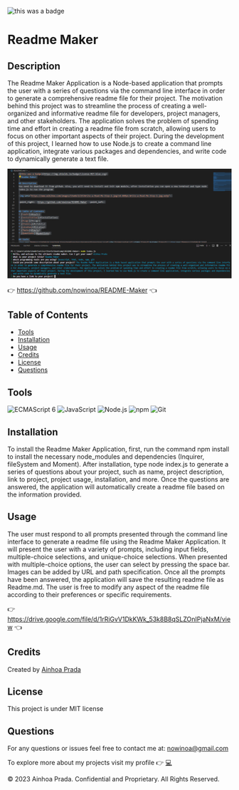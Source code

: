 ![this was a badge](https://img.shields.io/badge/License-MIT-blue.svg)
# Readme Maker

## Description
The Readme Maker Application is a Node-based application that prompts the user with a series of questions via the command line interface in order to generate a comprehensive readme file for their project. The motivation behind this project was to streamline the process of creating a well-organized and informative readme file for developers, project managers, and other stakeholders. The application solves the problem of spending time and effort in creating a readme file from scratch, allowing users to focus on other important aspects of their project. During the development of this project, I learned how to use Node.js to create a command line application, integrate various packages and dependencies, and write code to dynamically generate a text file.

<img src="./assets/readme-maker.png">

:point_right:  https://github.com/nowinoa/README-Maker  :point_left:

## Table of Contents
* [Tools](#tools)
* [Installation](#installation)
* [Usage](#usage)
* [Credits](#credits)
* [License](#license)
* [Questions](#questions)

## Tools
<img src="https://github.com/get-icon/geticon/raw/master/icons/es6.svg" alt="ECMAScript 6" width="30px" height="30px">  <img src="https://github.com/get-icon/geticon/raw/master/icons/javascript.svg" alt="JavaScript" width="30px" height="30px">  <img src="https://github.com/get-icon/geticon/raw/master/icons/nodejs-icon.svg" alt="Node.js" width="30px" height="30px">  <img src="https://github.com/get-icon/geticon/raw/master/icons/npm.svg" alt="npm" width="30px" height="30px">  <img src="https://github.com/get-icon/geticon/raw/master/icons/git-icon.svg" alt="Git" width="30px" height="30px">

## Installation
To install the Readme Maker Application, first, run the command npm install to install the necessary node_modules and dependencies (Inquirer, fileSystem and Moment). After installation, type node index.js to generate a series of questions about your project, such as name, project description, link to project, project usage, installation, and more. Once the questions are answered, the application will automatically create a readme file based on the information provided.

## Usage
The user must respond to all prompts presented through the command line interface to generate a readme file using the Readme Maker Application. It will present the user with a variety of prompts, including input fields, multiple-choice selections, and unique-choice selections. When presented with multiple-choice options, the user can select by pressing the space bar.  Images can be added by URL and path specification. Once all the prompts have been answered, the application will save the resulting readme file as Readme.md. The user is free to modify any aspect of the readme file according to their preferences or specific requirements.

:point_right:  https://drive.google.com/file/d/1rRiGvV1DkKWk_53k8B8qSLZOnIPjaNxM/view  :point_left:

## Credits
Created by <a href="https://github.com/nowinoa">Ainhoa Prada</a>


## License
This project is under MIT license
        



## Questions
For any questions or issues feel free to contact me at: nowinoa@gmail.com

To explore more about my projects visit my profile :point_right: <a href="https://github.com/nowinoa">:computer:</a>

© 2023 Ainhoa Prada. Confidential and Proprietary. All Rights Reserved.
